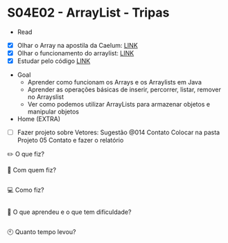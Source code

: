 # S04E02 - ArrayList - Tripas
- Read
- [x] Olhar o Array na apostila da Caelum: [LINK](https://www.caelum.com.br/apostila-java-orientacao-objetos/um-pouco-de-arrays#desafios-opcionais)
- [x] Olhar o funcionamento do arraylist: [LINK](https://www.w3schools.com/java/java_arraylist.asp)
- [x] Estudar pelo código [LINK](https://github.com/senapk/poo_2020_2/blob/main/s04e02_arraylist/Vetores.java)
- Goal
    - Aprender como funcionam os Arrays e os Arraylists em Java
    - Aprender as operações básicas de inserir, percorrer, listar, remover no Arrayslist
    - Ver como podemos utilizar ArrayLists para armazenar objetos e manipular objetos
- Home (EXTRA)
- [ ] Fazer projeto sobre Vetores: Sugestão @014 Contato
Colocar na pasta Projeto 05 Contato e fazer o relatório

:pencil2: O que fiz?


:information_desk_person: Com quem fiz?
```  

```
:computer: Como fiz?
``` 

``` 
:mag_right: O que aprendeu e o que tem dificuldade?
``` 

``` 
:clock10: Quanto tempo levou?
``` 

``` 